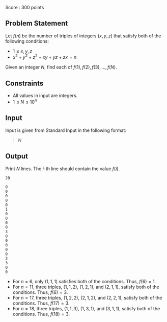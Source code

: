 Score : $300$ points

## Problem Statement

Let $f(n)$ be the number of triples of integers $(x,y,z)$ that satisfy both of the following conditions:

- $1 \leq x,y,z$
- $x^2 + y^2 + z^2 + xy + yz + zx = n$

Given an integer $N$, find each of $f(1),f(2),f(3),\ldots,f(N)$.

## Constraints

- All values in input are integers.
- $1 \leq N \leq 10^4$

## Input

Input is given from Standard Input in the following format:

> $N$

## Output

Print $N$ lines. The $i$-th line should contain the value $f(i)$.

```input1
20
```

```output1
0
0
0
0
0
1
0
0
0
0
3
0
0
0
0
0
3
3
0
0
```

- For $n=6$, only $(1,1,1)$ satisfies both of the conditions. Thus, $f(6) = 1$.
- For $n=11$, three triples, $(1,1,2)$, $(1,2,1)$, and $(2,1,1)$, satisfy both of the conditions. Thus, $f(6) = 3$.
- For $n=17$, three triples, $(1,2,2)$, $(2,1,2)$, and $(2,2,1)$, satisfy both of the conditions. Thus, $f(17) = 3$.
- For $n=18$, three triples, $(1,1,3)$, $(1,3,1)$, and $(3,1,1)$, satisfy both of the conditions. Thus, $f(18) = 3$.